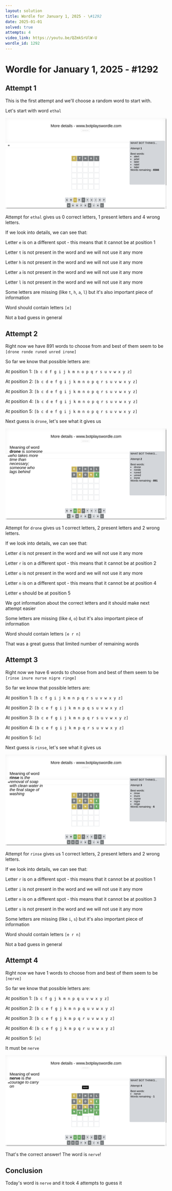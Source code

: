 ```yaml
---
layout: solution
title: Wordle for January 1, 2025 - \#1292
date: 2025-01-01
solved: true
attempts: 4
video_link: https://youtu.be/QZmkSrUlW-U
wordle_id: 1292
---
```


# Wordle for January 1, 2025 - \#1292

## Attempt 1

This is the first attempt and we'll choose a random word to start with.

Let's start with word `ethal`

![Attempt 1](2025-01-01/attempt-1.png)

Attempt for `ethal` gives us 0 correct letters, 1 present letters and 4 wrong letters.

If we look into details, we can see that:

Letter `e` is on a different spot - this means that it cannot be at position 1

Letter `t` is not present in the word and we will not use it any more

Letter `h` is not present in the word and we will not use it any more

Letter `a` is not present in the word and we will not use it any more

Letter `l` is not present in the word and we will not use it any more

Some letters are missing (like `t`, `h`, `a`, `l`) but it's also important piece of information

Word should contain letters `[e]`

Not a bad guess in general



## Attempt 2

Right now we have 891 words to choose from and best of them seem to be `[drone ronde runed unred irone]`

So far we know that possible letters are:

At position 1: `[b c d f g i j k m n o p q r s u v w x y z]`

At position 2: `[b c d e f g i j k m n o p q r s u v w x y z]`

At position 3: `[b c d e f g i j k m n o p q r s u v w x y z]`

At position 4: `[b c d e f g i j k m n o p q r s u v w x y z]`

At position 5: `[b c d e f g i j k m n o p q r s u v w x y z]`

Next guess is `drone`, let's see what it gives us

![Attempt 2](2025-01-01/attempt-2.png)

Attempt for `drone` gives us 1 correct letters, 2 present letters and 2 wrong letters.

If we look into details, we can see that:

Letter `d` is not present in the word and we will not use it any more

Letter `r` is on a different spot - this means that it cannot be at position 2

Letter `o` is not present in the word and we will not use it any more

Letter `n` is on a different spot - this means that it cannot be at position 4

Letter `e` should be at position 5

We got information about the correct letters and it should make next attempt easier

Some letters are missing (like `d`, `o`) but it's also important piece of information

Word should contain letters `[e r n]`

That was a great guess that limited number of remaining words



## Attempt 3

Right now we have 6 words to choose from and best of them seem to be `[rinse inure nurse nigre ringe]`

So far we know that possible letters are:

At position 1: `[b c f g i j k m n p q r s u v w x y z]`

At position 2: `[b c e f g i j k m n p q s u v w x y z]`

At position 3: `[b c e f g i j k m n p q r s u v w x y z]`

At position 4: `[b c e f g i j k m p q r s u v w x y z]`

At position 5: `[e]`

Next guess is `rinse`, let's see what it gives us

![Attempt 3](2025-01-01/attempt-3.png)

Attempt for `rinse` gives us 1 correct letters, 2 present letters and 2 wrong letters.

If we look into details, we can see that:

Letter `r` is on a different spot - this means that it cannot be at position 1

Letter `i` is not present in the word and we will not use it any more

Letter `n` is on a different spot - this means that it cannot be at position 3

Letter `s` is not present in the word and we will not use it any more

Some letters are missing (like `i`, `s`) but it's also important piece of information

Word should contain letters `[e r n]`

Not a bad guess in general



## Attempt 4

Right now we have 1 words to choose from and best of them seem to be `[nerve]`

So far we know that possible letters are:

At position 1: `[b c f g j k m n p q u v w x y z]`

At position 2: `[b c e f g j k m n p q u v w x y z]`

At position 3: `[b c e f g j k m p q r u v w x y z]`

At position 4: `[b c e f g j k m p q r u v w x y z]`

At position 5: `[e]`

It must be `nerve`

![Attempt 4](2025-01-01/attempt-4.png)

That's the correct answer! The word is `nerve`!

## Conclusion

Today's word is `nerve` and it took 4 attempts to guess it


